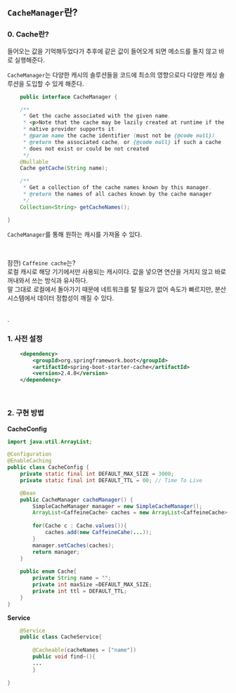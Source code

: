 ## `CacheManager`란?

### 0. Cache란?
들어오는 값을 기억해두었다가 추후에 같은 값이 들어오게 되면 메소드를 돌지 않고 바로 실행해준다.    

  
`CacheManager`는 다양한 캐시의 솔루션들을 코드에 최소의 영향으로다 다양한 캐싱 솔루션을 도입할 수 있게 해준다.  
   
```java
    public interface CacheManager {

    /**
     * Get the cache associated with the given name.
     * <p>Note that the cache may be lazily created at runtime if the
     * native provider supports it.
     * @param name the cache identifier (must not be {@code null})
     * @return the associated cache, or {@code null} if such a cache
     * does not exist or could be not created
     */
    @Nullable
    Cache getCache(String name);

    /**
     * Get a collection of the cache names known by this manager.
     * @return the names of all caches known by the cache manager
     */
    Collection<String> getCacheNames();

}
```
`CacheManager`를 통해 원하는 캐시를 가져올 수 있다. 
   
<br/>

잠깐) `Caffeine cache`는?  
로컬 캐시로 해당 기기에서만 사용되는 캐시이다. 값을 넣으면 연산을 거치지 않고 바로 꺼내와서 쓰는 방식과 유사하다.  
말 그대로 로컬에서 돌아가기 때문에 네트워크를 탈 필요가 없어 속도가 빠르지만, 분산 시스템에서 데이터 정합성이 깨질 수 있다.  

<br/>.

### 1. 사전 설정
```xml
    <dependency>
        <groupId>org.springframework.boot</groupId>
        <artifactId>spring-boot-starter-cache</artifactId>
        <version>2.4.0</version>
    </dependency>
```

<br/>

### 2. 구현 방법

**CacheConfig**
```java
import java.util.ArrayList;

@Configuration
@EnableCaching
public class CacheConfig {
    private static final int DEFAULT_MAX_SIZE = 3000;
    private static final int DEFAULT_TTL = 00; // Time To Live

    @Bean
    public CacheManager cacheManager() {
        SimpleCacheManager manager = new SimpleCacheManager();
        ArrayList<CaffeineCache> caches = new ArrayList<CaffeineCache>();
        
        for(Cache c : Cache.values()){
            caches.add(new CaffeineCahe(...));
        }
        manager.setCaches(caches);
        return manager;
    }
    
    public enum Cache{
        private String name = "";
        private int maxSize =DEFAULT_MAX_SIZE;
        private int ttl = DEFAULT_TTL;
    }
}
```
  
**Service**

```java
    @Service
    public class CacheService{
        
        @Cacheable(cacheNames = ["name"])
        public void find~(){
        ...
        }
    
}
```
